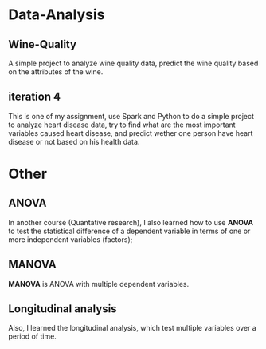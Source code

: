 # Data-Analysis
## Wine-Quality
A simple project to analyze wine quality data, predict the wine quality based on the attributes of the wine.

## iteration 4
This is one of my assignment, use Spark and Python to do a simple project to analyze heart disease data, try to find what are 
the most important variables caused heart disease, and predict wether one person have heart disease or not based on his health 
data.

# Other
## ANOVA
In another course (Quantative research), I also learned how to use **ANOVA** to test the statistical difference of a dependent variable
in terms of one or more independent variables (factors);
## MANOVA
**MANOVA** is ANOVA with multiple dependent variables.
## Longitudinal analysis
Also, I learned the longitudinal analysis, which test multiple variables over a period of time.
